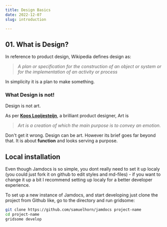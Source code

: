 ```yaml
---
title: Design Basics
date: 2022-12-07
slug: introduction

---
```

## 01. What is Design?

In reference to product design, Wikipedia defines design as:

> _A plan or specification for the construction of an object or system or for the implementation of an activity or process_

In simplicity it is a plan to make something.

### What Design is not!

Design is not art.

As per [**Koos Looijesteijn**](https://www.kooslooijesteijn.net/), a brilliant product designer, Art is 

> _Art is a creation of which the main purpose is to convey an emotion._

Don't get it wrong. Design can be art. However its brief goes far beyond that. It is about **function** and looks serving a purpose.

## Local installation

Even though Jamdocs is so simple, you dont really need to set it up localy (you could just fork it on github to edit styles and md-files) - if you want to change it up a bit I recommend setting up localy for a better developer experience.

To set up a new instance of Jamdocs, and start developing just clone the project from Github like, go to the directory and run gridsome:

```bash
git clone https://github.com/samuelhorn/jamdocs project-name
cd project-name
gridsome develop
```
